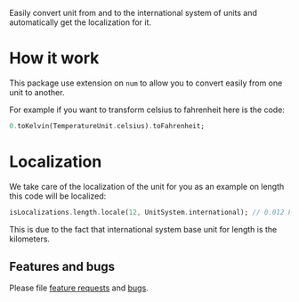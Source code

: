 Easily convert unit from and to the international system of units and automatically get the localization for it.

# How it work

This package use extension on `num` to allow you to convert easily from one unit to another.

For example if you want to transform celsius to fahrenheit here is the code:
```dart
0.toKelvin(TemperatureUnit.celsius).toFahrenheit;
```

# Localization

We take care of the localization of the unit for you as an example on length this code will be localized:

```dart
isLocalizations.length.locale(12, UnitSystem.international); // 0.012 km
```

This is due to the fact that international system base unit for length is the kilometers.


## Features and bugs

Please file [feature requests](https://github.com/Kleak/international_system_of_units/issues/new?assignees=&labels=enhancement&template=new-conversion.md&title=) 
and [bugs](https://github.com/Kleak/international_system_of_units/issues/new?assignees=&labels=bug&template=bug_report.md&title=).